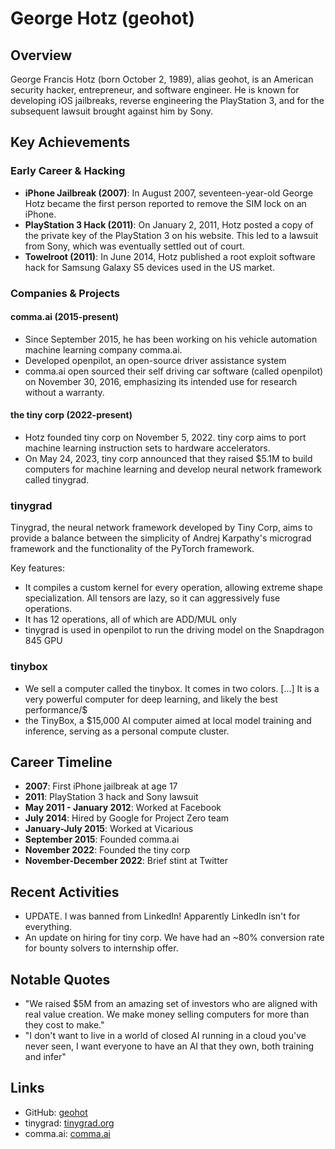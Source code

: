 # George Hotz (geohot)

## Overview
George Francis Hotz (born October 2, 1989), alias geohot, is an American security hacker, entrepreneur, and software engineer. He is known for developing iOS jailbreaks, reverse engineering the PlayStation 3, and for the subsequent lawsuit brought against him by Sony.

## Key Achievements

### Early Career & Hacking
- **iPhone Jailbreak (2007)**: In August 2007, seventeen-year-old George Hotz became the first person reported to remove the SIM lock on an iPhone.
- **PlayStation 3 Hack (2011)**: On January 2, 2011, Hotz posted a copy of the private key of the PlayStation 3 on his website. This led to a lawsuit from Sony, which was eventually settled out of court.
- **Towelroot (2011)**: In June 2014, Hotz published a root exploit software hack for Samsung Galaxy S5 devices used in the US market.

### Companies & Projects

#### comma.ai (2015-present)
- Since September 2015, he has been working on his vehicle automation machine learning company comma.ai.
- Developed openpilot, an open-source driver assistance system
- comma.ai open sourced their self driving car software (called openpilot) on November 30, 2016, emphasizing its intended use for research without a warranty.

#### the tiny corp (2022-present)
- Hotz founded tiny corp on November 5, 2022. tiny corp aims to port machine learning instruction sets to hardware accelerators.
- On May 24, 2023, tiny corp announced that they raised $5.1M to build computers for machine learning and develop neural network framework called tinygrad.

### tinygrad
Tinygrad, the neural network framework developed by Tiny Corp, aims to provide a balance between the simplicity of Andrej Karpathy's micrograd framework and the functionality of the PyTorch framework.

Key features:
- It compiles a custom kernel for every operation, allowing extreme shape specialization. All tensors are lazy, so it can aggressively fuse operations.
- It has 12 operations, all of which are ADD/MUL only
- tinygrad is used in openpilot to run the driving model on the Snapdragon 845 GPU

### tinybox
- We sell a computer called the tinybox. It comes in two colors. [...] It is a very powerful computer for deep learning, and likely the best performance/$
- the TinyBox, a $15,000 AI computer aimed at local model training and inference, serving as a personal compute cluster.

## Career Timeline
- **2007**: First iPhone jailbreak at age 17
- **2011**: PlayStation 3 hack and Sony lawsuit
- **May 2011 - January 2012**: Worked at Facebook
- **July 2014**: Hired by Google for Project Zero team
- **January-July 2015**: Worked at Vicarious
- **September 2015**: Founded comma.ai
- **November 2022**: Founded the tiny corp
- **November-December 2022**: Brief stint at Twitter

## Recent Activities
- UPDATE. I was banned from LinkedIn! Apparently LinkedIn isn't for everything.
- An update on hiring for tiny corp. We have had an ~80% conversion rate for bounty solvers to internship offer.

## Notable Quotes
- "We raised $5M from an amazing set of investors who are aligned with real value creation. We make money selling computers for more than they cost to make."
- "I don't want to live in a world of closed AI running in a cloud you've never seen, I want everyone to have an AI that they own, both training and infer"

## Links
- GitHub: [geohot](https://github.com/geohot)
- tinygrad: [tinygrad.org](https://tinygrad.org/)
- comma.ai: [comma.ai](https://comma.ai)